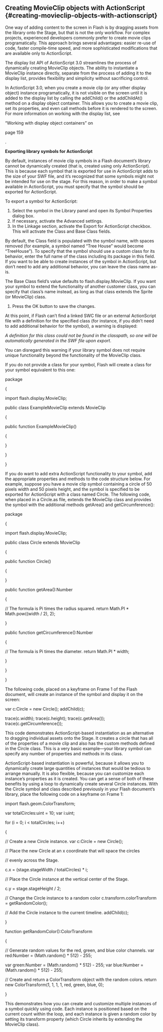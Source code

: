 ## Creating MovieClip objects with ActionScript {#creating-movieclip-objects-with-actionscript}

One way of adding content to the screen in Flash is by dragging assets from the library onto the Stage, but that is not the only workflow. For complex projects, experienced developers commonly prefer to create movie clips programatically. This approach brings several advantages: easier re-use of code, faster compile-time speed, and more sophisticated modifications that are available only to ActionScript.

The display list API of ActionScript 3.0 streamlines the process of dynamically creating MovieClip objects. The ability to instantiate a MovieClip instance directly, separate from the process of adding it to the display list, provides flexibility and simplicity without sacrificing control.

In ActionScript 3.0, when you create a movie clip (or any other display object) instance programatically, it is not visible on the screen until it is added to the display list by calling the addChild() or the addChildAt() method on a display object container. This allows you to create a movie clip, set its properties, and even call methods before it is rendered to the screen. For more information on working with the display list, see

“Working with display object containers” on

page 159

.

**Exporting library symbols for ActionScript**

By default, instances of movie clip symbols in a Flash document’s library cannot be dynamically created (that is, created using only ActionScript). This is because each symbol that is exported for use in ActionScript adds to the size of your SWF file, and it’s recognized that some symbols might not be intended for use on the stage. For this reason, in order to make a symbol available in ActionScript, you must specify that the symbol should be exported for ActionScript.

To export a symbol for ActionScript:

1.  Select the symbol in the Library panel and open its Symbol Properties dialog box.
2.  If necessary, activate the Advanced settings.
3.  In the Linkage section, activate the Export for ActionScript checkbox. This will activate the Class and Base Class fields.

By default, the Class field is populated with the symbol name, with spaces removed (for example, a symbol named “Tree House” would become “TreeHouse”). To specify that the symbol should use a custom class for its behavior, enter the full name of the class including its package in this field. If you want to be able to create instances of the symbol in ActionScript, but don’t need to add any additional behavior, you can leave the class name as-is.

The Base Class field’s value defaults to flash.display.MovieClip. If you want your symbol to extend the functionality of another customer class, you can specify that class’s name instead, as long as that class extends the Sprite (or MovieClip) class.

1.  Press the OK button to save the changes.

At this point, if Flash can’t find a linked SWC file or an external ActionScript file with a definition for the specified class (for instance, if you didn’t need to add additional behavior for the symbol), a warning is displayed:

_A definition for this class could not be found in the classpath, so one will be automatically generated in the SWF file upon export_.

You can disregard this warning if your library symbol does not require unique functionality beyond the functionality of the MovieClip class.

If you do not provide a class for your symbol, Flash will create a class for your symbol equivalent to this one:

package

{

import flash.display.MovieClip;

public class ExampleMovieClip extends MovieClip

{

public function ExampleMovieClip()

{

}

}

}

If you do want to add extra ActionScript functionality to your symbol, add the appropriate properties and methods to the code structure below. For example, suppose you have a movie clip symbol containing a circle of 50 pixels width and 50 pixels height, and the symbol is specified to be exported for ActionScript with a class named Circle. The following code, when placed in a Circle.as file, extends the MovieClip class and provides the symbol with the additional methods getArea() and getCircumference():

package

{

import flash.display.MovieClip;

public class Circle extends MovieClip

{

public function Circle()

{

}

public function getArea():Number

{

// The formula is Pi times the radius squared. return Math.PI * Math.pow((width / 2), 2);

}

public function getCircumference():Number

{

// The formula is Pi times the diameter. return Math.PI * width;

}

}

}

The following code, placed on a keyframe on Frame 1 of the Flash document, will create an instance of the symbol and display it on the screen:

var c:Circle = new Circle(); addChild(c);

trace(c.width); trace(c.height); trace(c.getArea()); trace(c.getCircumference());

This code demonstrates ActionScript-based instantiation as an alternative to dragging individual assets onto the Stage. It creates a circle that has all of the properties of a movie clip and also has the custom methods defined in the Circle class. This is a very basic example—your library symbol can specify any number of properties and methods in its class.

ActionScript-based instantiation is powerful, because it allows you to dynamically create large quantities of instances that would be tedious to arrange manually. It is also flexible, because you can customize each instance’s properties as it is created. You can get a sense of both of these benefits by using a loop to dynamically create several Circle instances. With the Circle symbol and class described previously in your Flash document’s library, place the following code on a keyframe on Frame 1:

import flash.geom.ColorTransform;

var totalCircles:uint = 10; var i:uint;

for (i = 0; i &lt; totalCircles; i++)

{

// Create a new Circle instance. var c:Circle = new Circle();

// Place the new Circle at an x coordinate that will space the circles

// evenly across the Stage.

c.x = (stage.stageWidth / totalCircles) * i;

// Place the Circle instance at the vertical center of the Stage.

c.y = stage.stageHeight / 2;

// Change the Circle instance to a random color c.transform.colorTransform = getRandomColor();

// Add the Circle instance to the current timeline. addChild(c);

}

function getRandomColor():ColorTransform

{

// Generate random values for the red, green, and blue color channels. var red:Number = (Math.random() * 512) - 255;

var green:Number = (Math.random() * 512) - 255; var blue:Number = (Math.random() * 512) - 255;

// Create and return a ColorTransform object with the random colors. return new ColorTransform(1, 1, 1, 1, red, green, blue, 0);

}

This demonstrates how you can create and customize multiple instances of a symbol quickly using code. Each instance is positioned based on the current count within the loop, and each instance is given a random color by setting its transform property (which Circle inherits by extending the MovieClip class).